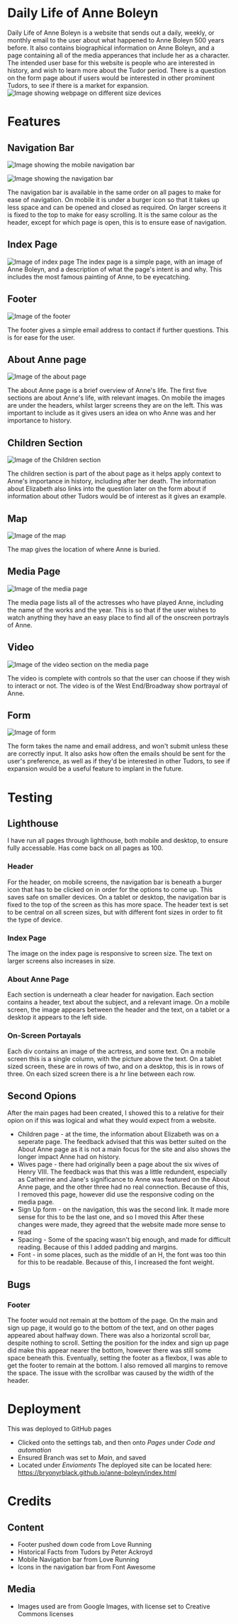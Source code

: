 # Daily Life of Anne Boleyn
Daily Life of Anne Boleyn is a website that sends out a daily, weekly, or monthly email to the user about what happened to Anne Boleyn 500 years before. It also contains biographical information on Anne Boleyn, and a page containing all of the media apperances that include her as a character. 
The intended user base for this website is people who are interested in history, and wish to learn more about the Tudor period. There is a question on the form page about if users would be interested in other prominent Tudors, to see if there is a market for expansion.
![Image showing webpage on different size devices](assets/images/am-i-responsive.png)

# Features
## Navigation Bar
![Image showing the mobile navigation bar](assets/images/navigation-bar-mobile.png)

![Image showing the navigation bar](assets/images/navigation-bar.png)

The navigation bar is available in the same order on all pages to make for ease of navigation. On mobile it is under a burger icon so that it takes up less space and can be opened and closed as required. On larger screens it is fixed to the top to make for easy scrolling. It is the same colour as the header, except for which page is open, this is to ensure ease of navigation.

## Index Page
![Image of index page](assets/images/index.png)
The index page is a simple page, with an image of Anne Boleyn, and a description of what the page's intent is and why. This includes the most famous painting of Anne, to be eyecatching.
## Footer
![Image of the footer](assets/images/footer.png)

The footer gives a simple email address to contact if further questions. This is for ease for the user.
## About Anne page
![Image of the about page](assets/images/about-anne.png)

The about Anne page is a brief overview of Anne's life. The first five sections are about Anne's life, with relevant images. On mobile the images are under the headers, whilst larger screens they are on the left. This was important to include as it gives users an idea on who Anne was and her importance to history.
## Children Section
![Image of the Children section](assets/images/about-children.png)

The children section is part of the about page as it helps apply context to Anne's importance in history, including after her death. The information about Elizabeth also links into the question later on the form about if information about other Tudors would be of interest as it gives an example. 
## Map
![Image of the map](assets/images/map.png)

The map gives the location of where Anne is buried. 
## Media Page
![Image of the media page](assets/images/media-page.png)

The media page lists all of the actresses who have played Anne, including the name of the works and the year. This is so that if the user wishes to watch anything they have an easy place to find all of the onscreen portrayls of Anne.
## Video
![Image of the video section on the media page](assets/images/video.png)

The video is complete with controls so that the user can choose if they wish to interact or not. The video is of the West End/Broadway show portrayal of Anne.
## Form
![Image of form](assets/images/form.png)

The form takes the name and email address, and won't submit unless these are correctly input. It also asks how often the emails should be sent for the user's preference, as well as if they'd be interested in other Tudors, to see if expansion would be a useful feature to implant in the future.

# Testing

## Lighthouse
I have run all pages through lighthouse, both mobile and desktop, to ensure fully accessable. Has come back on all pages as 100.

### Header
For the header, on mobile screens, the navigation bar is beneath a burger icon that has to be clicked on in order for the options to come up. This saves safe on smaller devices. On a tablet or desktop, the navigation bar is fixed to the top of the screen as this has more space. The header text is set to be central on all screen sizes, but with different font sizes in order to fit the type of device.

### Index Page
The image on the index page is responsive to screen size. The text on larger screens also increases in size.

### About Anne Page
Each section is underneath a clear header for navigation. Each section contains a header, text about the subject, and a relevant image. On a mobile screen, the image appears between the header and the text, on a tablet or a desktop it appears to the left side. 

### On-Screen Portayals
Each div contains an image of the acrtress, and some text. On a mobile screen this is a single column, with the picture above the text. On a tablet sized screen, these are in rows of two, and on a desktop, this is in rows of three. On each sized screen there is a hr line between each row.

## Second Opions
After the main pages had been created, I showed this to a relative for their opion on if this was logical and what they would expect from a website. 
* Children page - at the time, the information about Elizabeth was on a seperate page. The feedback advised that this was better suited on the About Anne page as it is not a main focus for the site and also shows the longer impact Anne had on history.
* Wives page - there had originally been a page about the six wives of Henry VIII. The feedback was that this was a little redundent, especially as Catherine and Jane's significance to Anne was featured on the About Anne page, and the other three had no real connection. Because of this, I removed this page, however did use the responsive coding on the media page.
* Sign Up form - on the navigation, this was the second link. It made more sense for this to be the last one, and so I moved this
After these changes were made, they agreed that the website made more sense to read
* Spacing - Some of the spacing wasn't big enough, and made for difficult reading. Because of this I added padding and margins.
* Font - in some places, such as the middle of an H, the font was too thin for this to be readable. Because of this, I increased the font weight.

## Bugs
### Footer
The footer would not remain at the bottom of the page. On the main and sign up page, it would go to the bottom of the text, and on other pages appeared about halfway down. There was also a horizontal scroll bar, despite nothing to scroll. Setting the position for the index and sign up page did make this appear nearer the bottom, however there was still some space beneath this. Eventually, setting the footer as a flexbox, I was able to get the footer to remain at the bottom. I also removed all margins to remove the space. The issue with the scrollbar was caused by the width of the header.

# Deployment
This was deployed to GitHub pages
* Clicked onto the settings tab, and then onto *Pages* under *Code and automation*
* Ensured Branch was set to *Main*, and saved
* Located under *Envioments*
The deployed site can be located here: https://bryonyrblack.github.io/anne-boleyn/index.html

# Credits
## Content
* Footer pushed down code from Love Running
* Historical Facts from Tudors by Peter Ackroyd
* Mobile Navigation bar from Love Running
* Icons in the navigation bar from Font Awesome

## Media
* Images used are from Google Images, with license set to Creative Commons licenses
